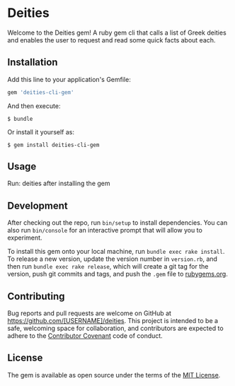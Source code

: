 # Deities

Welcome to the Deities gem! A ruby gem cli that calls a list of Greek deities and enables the user to request and read some quick facts about each.

## Installation

Add this line to your application's Gemfile:

```ruby
gem 'deities-cli-gem'
```

And then execute:

    $ bundle

Or install it yourself as:

    $ gem install deities-cli-gem

## Usage

Run: deities after installing the gem

## Development

After checking out the repo, run `bin/setup` to install dependencies. You can also run `bin/console` for an interactive prompt that will allow you to experiment.

To install this gem onto your local machine, run `bundle exec rake install`. To release a new version, update the version number in `version.rb`, and then run `bundle exec rake release`, which will create a git tag for the version, push git commits and tags, and push the `.gem` file to [rubygems.org](https://rubygems.org).

## Contributing

Bug reports and pull requests are welcome on GitHub at https://github.com/[USERNAME]/deities. This project is intended to be a safe, welcoming space for collaboration, and contributors are expected to adhere to the [Contributor Covenant](http://contributor-covenant.org) code of conduct.


## License

The gem is available as open source under the terms of the [MIT License](http://opensource.org/licenses/MIT).
